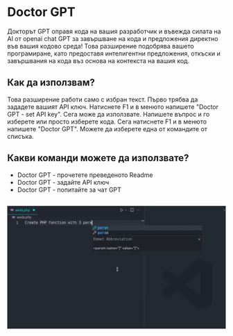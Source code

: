 # Doctor GPT

Докторът GPT оправя кода на вашия разработчик и въвежда силата на AI от openai chat GPT за завършване на кода и предложения директно във вашия кодово среда! Това разширение подобрява вашето програмиране, като предоставя интелигентни предложения, откъски и завършвания на кода въз основа на контекста на вашия код.

## Как да използвам?

Това разширение работи само с избран текст. Първо трябва да зададете вашият API ключ. Натиснете F1 и в менюто напишете "Doctor GPT - set API key". Сега може да използвате. Напишете въпрос и го изберете или просто изберете кода. Сега натиснете F1 и в менюто напишете "Doctor GPT". Можете да изберете една от командите от списъка.

## Какви команди можете да използвате?

- Doctor GPT - прочетете преведеното Readme
- Doctor GPT - задайте API ключ
- Doctor GPT - попитайте за чат GPT

##

[![Vscode разширение](/translations/demo.gif 'Демо на Vscode разширение')](https://learnwithyan.com)

#
